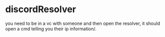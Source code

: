 # discordResolver
you need to be in a vc with someone and then open the resolver, it should open a cmd telling you their ip information/.
